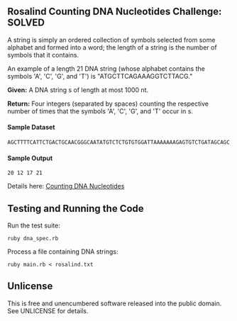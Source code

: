 ## Rosalind Counting DNA Nucleotides Challenge: SOLVED

A string is simply an ordered collection of symbols selected from some alphabet and formed into a word; the length of a string is the number of symbols that it contains.

An example of a length 21 DNA string (whose alphabet contains the symbols 'A', 'C', 'G', and 'T') is "ATGCTTCAGAAAGGTCTTACG."

**Given:** A DNA string s of length at most 1000 nt.

**Return:** Four integers (separated by spaces) counting the respective number of times that the symbols 'A', 'C', 'G', and 'T' occur in s.

#### Sample Dataset

    AGCTTTTCATTCTGACTGCAACGGGCAATATGTCTCTGTGTGGATTAAAAAAAGAGTGTCTGATAGCAGC

#### Sample Output

    20 12 17 21
    
Details here: [Counting DNA Nucleotides](http://rosalind.info/problems/dna/)
    
## Testing and Running the Code

Run the test suite:

    ruby dna_spec.rb
    
Process a file containing DNA strings:

    ruby main.rb < rosalind.txt
    
## Unlicense

This is free and unencumbered software released into the public domain.  See UNLICENSE for details.

